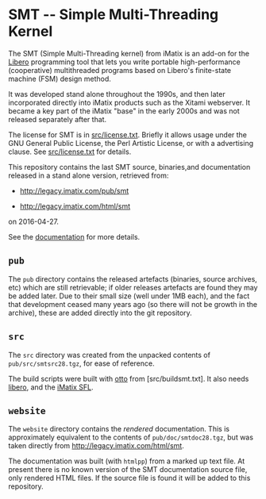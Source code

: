 # SMT -- Simple Multi-Threading Kernel

The SMT (Simple Multi-Threading kernel) from iMatix is an add-on
for the [Libero](https://github.com/imatix-legacy/libero) programming
tool that lets you write portable high-performance (cooperative)
multithreaded programs based on Libero's finite-state machine (FSM)
design method.

It was developed stand alone throughout the 1990s, and then later 
incorporated directly into iMatix products such as the Xitami
webserver.   It became a key part of the iMatix "base" in the early
2000s and was not released separately after that.

The license for SMT is in [src/license.txt](src/license.txt).  Briefly
it allows usage under the GNU General Public License, the Perl Artistic
License, or with a advertising clause.  See [src/license.txt](src/license.txt)
for details.

This repository contains the last SMT source, binaries,and documentation
released in a stand alone version, retrieved from:

*  http://legacy.imatix.com/pub/smt

*  http://legacy.imatix.com/html/smt

on 2016-04-27.

See the [documentation](https://imatix-legacy.github.io/smt) for more details.

## `pub`

The `pub` directory contains the released artefacts (binaries, source
archives, etc) which are still retrievable; if older releases artefacts
are found they may be added later.  Due to their small size (well under
1MB each), and the fact that development ceased many years ago (so there
will not be growth in the archive), these are added directly into the
git repository.

## `src`

The `src` directory was created from the unpacked contents of
`pub/src/smtsrc28.tgz`, for ease of reference.  

The build scripts were built with
[otto](https://github.com/imatix-legacy/otto) from [src/buildsmt.txt].
It also needs [libero](https://github.com/imatix-legacy/libero), and 
the [iMatix SFL](https://github.com/imatix-legacy/sfl).

## `website`

The `website` directory contains the *rendered* documentation.  This
is approximately equivalent to the contents of `pub/doc/smtdoc28.tgz`, but
was taken directly from http://legacy.imatix.com/html/smt.

The documentation was built (with `htmlpp`) from a marked up text file.
At present there is no known version of the SMT documentation source file,
only rendered HTML files.  If the source file is found it will be added
to this repository.
